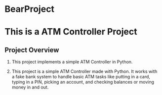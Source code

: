 # BearProject

# This is a ATM Controller Project

## Project Overview
1) This project implements a simple ATM Controller in Python. 

2) This project is a simple ATM Controller made with Python. It works with a fake bank system to handle basic ATM tasks like putting in a card, typing in a PIN, picking an account, and checking balances or moving money in and out. 

